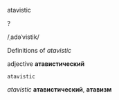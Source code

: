 atavistic

?

/ˌadəˈvistik/

Definitions of _atavistic_

adjective
**атавистический**

    atavistic

_atavistic_
**атавистический**, **атавизм**